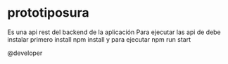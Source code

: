 # prototiposura
Es una api rest del  backend de la aplicación
Para ejecutar las api de debe instalar primero install npm install
y para ejecutar npm run start

@developer
